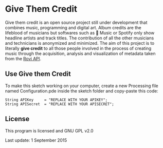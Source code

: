 # Give Them Credit
Give them credit is an open source project still under development that combines music, programming and digital art. Album credits are the lifeblood of musicians but softwares such as  Music or Spotify only show headline artists and track titles. The contribution of all the other musicians and technicians is anonymized and minimized. The aim of this project is to literally **give credit** to all those people involved in the process of creating music through the acquisition, analysis and visualization of metadata taken from the [Rovi API](http://developer.rovicorp.com).

## Use Give them Credit
To make this sketch working on your computer, create a new Processing file named Configuration.pde inside the sketch folder and copy-paste this code:

```
String APIKey     = "REPLACE WITH YOUR APIKEY";
String APISecret  = "REPLACE WITH YOUR APISECRET";
```

## License
This program is licensed and GNU GPL v2.0

Last update: 1 September 2015
